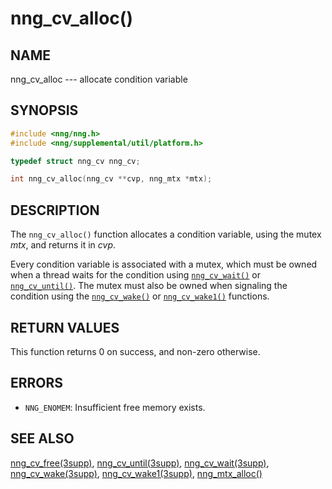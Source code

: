 # nng_cv_alloc()

## NAME

nng_cv_alloc --- allocate condition variable

## SYNOPSIS

```c
#include <nng/nng.h>
#include <nng/supplemental/util/platform.h>

typedef struct nng_cv nng_cv;

int nng_cv_alloc(nng_cv **cvp, nng_mtx *mtx);
```

## DESCRIPTION

The `nng_cv_alloc()` function allocates a condition variable, using
the mutex _mtx_, and returns it in _cvp_.

Every condition variable is associated with a mutex, which must be
owned when a thread waits for the condition using
[`nng_cv_wait()`](nng_cv_wait.md) or
[`nng_cv_until()`](nng_cv_until.md).
The mutex must also be owned when signaling the condition using the
[`nng_cv_wake()`](nng_cv_wake.md) or
[`nng_cv_wake1()`](nng_cv_wake1.md) functions.

## RETURN VALUES

This function returns 0 on success, and non-zero otherwise.

## ERRORS

- `NNG_ENOMEM`: Insufficient free memory exists.

## SEE ALSO

[nng_cv_free(3supp)](nng_cv_free.md),
[nng_cv_until(3supp)](nng_cv_until.md),
[nng_cv_wait(3supp)](nng_cv_wait.md),
[nng_cv_wake(3supp)](nng_cv_wake.md),
[nng_cv_wake1(3supp)](nng_cv_wake1.md),
[nng_mtx_alloc()](nng_mtx_alloc.md)
